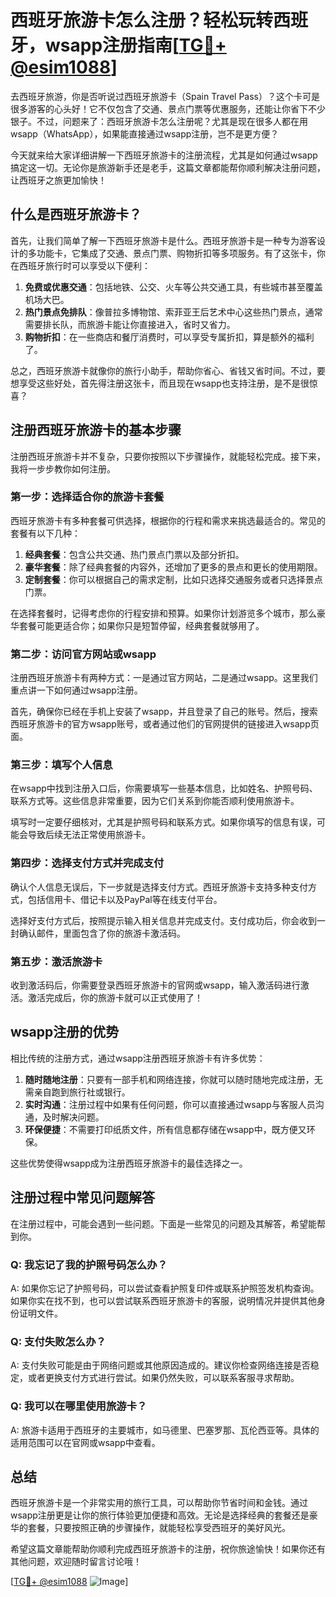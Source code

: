 # 西班牙旅游卡怎么注册？轻松玩转西班牙，wsapp注册指南[[TG💪+ @esim1088](https://t.me/s/esim1088)]

去西班牙旅游，你是否听说过西班牙旅游卡（Spain Travel Pass）？这个卡可是很多游客的心头好！它不仅包含了交通、景点门票等优惠服务，还能让你省下不少银子。不过，问题来了：西班牙旅游卡怎么注册呢？尤其是现在很多人都在用wsapp（WhatsApp），如果能直接通过wsapp注册，岂不是更方便？

今天就来给大家详细讲解一下西班牙旅游卡的注册流程，尤其是如何通过wsapp搞定这一切。无论你是旅游新手还是老手，这篇文章都能帮你顺利解决注册问题，让西班牙之旅更加愉快！

## 什么是西班牙旅游卡？

首先，让我们简单了解一下西班牙旅游卡是什么。西班牙旅游卡是一种专为游客设计的多功能卡，它集成了交通、景点门票、购物折扣等多项服务。有了这张卡，你在西班牙旅行时可以享受以下便利：

1. **免费或优惠交通**：包括地铁、公交、火车等公共交通工具，有些城市甚至覆盖机场大巴。
2. **热门景点免排队**：像普拉多博物馆、索菲亚王后艺术中心这些热门景点，通常需要排长队，而旅游卡能让你直接进入，省时又省力。
3. **购物折扣**：在一些商店和餐厅消费时，可以享受专属折扣，算是额外的福利了。

总之，西班牙旅游卡就像你的旅行小助手，帮助你省心、省钱又省时间。不过，要想享受这些好处，首先得注册这张卡，而且现在wsapp也支持注册，是不是很惊喜？

## 注册西班牙旅游卡的基本步骤

注册西班牙旅游卡并不复杂，只要你按照以下步骤操作，就能轻松完成。接下来，我将一步步教你如何注册。

### 第一步：选择适合你的旅游卡套餐

西班牙旅游卡有多种套餐可供选择，根据你的行程和需求来挑选最适合的。常见的套餐有以下几种：

1. **经典套餐**：包含公共交通、热门景点门票以及部分折扣。
2. **豪华套餐**：除了经典套餐的内容外，还增加了更多的景点和更长的使用期限。
3. **定制套餐**：你可以根据自己的需求定制，比如只选择交通服务或者只选择景点门票。

在选择套餐时，记得考虑你的行程安排和预算。如果你计划游览多个城市，那么豪华套餐可能更适合你；如果你只是短暂停留，经典套餐就够用了。

### 第二步：访问官方网站或wsapp

注册西班牙旅游卡有两种方式：一是通过官方网站，二是通过wsapp。这里我们重点讲一下如何通过wsapp注册。

首先，确保你已经在手机上安装了wsapp，并且登录了自己的账号。然后，搜索西班牙旅游卡的官方wsapp账号，或者通过他们的官网提供的链接进入wsapp页面。

### 第三步：填写个人信息

在wsapp中找到注册入口后，你需要填写一些基本信息，比如姓名、护照号码、联系方式等。这些信息非常重要，因为它们关系到你能否顺利使用旅游卡。

填写时一定要仔细核对，尤其是护照号码和联系方式。如果你填写的信息有误，可能会导致后续无法正常使用旅游卡。

### 第四步：选择支付方式并完成支付

确认个人信息无误后，下一步就是选择支付方式。西班牙旅游卡支持多种支付方式，包括信用卡、借记卡以及PayPal等在线支付平台。

选择好支付方式后，按照提示输入相关信息并完成支付。支付成功后，你会收到一封确认邮件，里面包含了你的旅游卡激活码。

### 第五步：激活旅游卡

收到激活码后，你需要登录西班牙旅游卡的官网或wsapp，输入激活码进行激活。激活完成后，你的旅游卡就可以正式使用了！

## wsapp注册的优势

相比传统的注册方式，通过wsapp注册西班牙旅游卡有许多优势：

1. **随时随地注册**：只要有一部手机和网络连接，你就可以随时随地完成注册，无需亲自跑到旅行社或银行。
2. **实时沟通**：注册过程中如果有任何问题，你可以直接通过wsapp与客服人员沟通，及时解决问题。
3. **环保便捷**：不需要打印纸质文件，所有信息都存储在wsapp中，既方便又环保。

这些优势使得wsapp成为注册西班牙旅游卡的最佳选择之一。

## 注册过程中常见问题解答

在注册过程中，可能会遇到一些问题。下面是一些常见的问题及其解答，希望能帮到你。

### Q: 我忘记了我的护照号码怎么办？

A: 如果你忘记了护照号码，可以尝试查看护照复印件或联系护照签发机构查询。如果你实在找不到，也可以尝试联系西班牙旅游卡的客服，说明情况并提供其他身份证明文件。

### Q: 支付失败怎么办？

A: 支付失败可能是由于网络问题或其他原因造成的。建议你检查网络连接是否稳定，或者更换支付方式进行尝试。如果仍然失败，可以联系客服寻求帮助。

### Q: 我可以在哪里使用旅游卡？

A: 旅游卡适用于西班牙的主要城市，如马德里、巴塞罗那、瓦伦西亚等。具体的适用范围可以在官网或wsapp中查看。

## 总结

西班牙旅游卡是一个非常实用的旅行工具，可以帮助你节省时间和金钱。通过wsapp注册更是让你的旅行体验更加便捷和高效。无论是选择经典的套餐还是豪华的套餐，只要按照正确的步骤操作，就能轻松享受西班牙的美好风光。

希望这篇文章能帮助你顺利完成西班牙旅游卡的注册，祝你旅途愉快！如果你还有其他问题，欢迎随时留言讨论哦！

[[TG💪+ @esim1088](https://t.me/s/esim1088) ![Image](https://i.postimg.cc/4NQfJmqS/Snipaste-2025-05-13-00-14-12.png)]